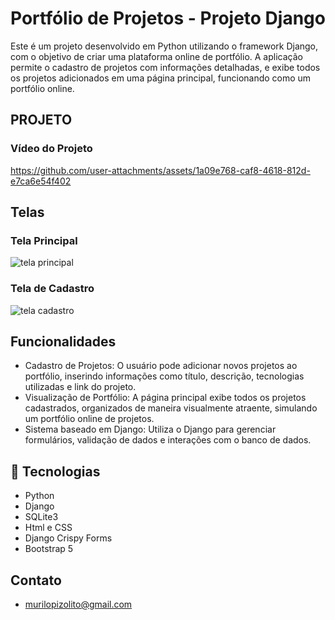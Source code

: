 <h1 align="center">Portfólio de Projetos - Projeto Django</h1>

<p>Este é um projeto desenvolvido em Python utilizando o framework Django, com o objetivo de criar uma plataforma online de portfólio. A aplicação permite o cadastro de projetos com informações detalhadas, e exibe todos os projetos adicionados em uma página principal, funcionando como um portfólio online.</p>

## PROJETO
### Vídeo do Projeto
https://github.com/user-attachments/assets/1a09e768-caf8-4618-812d-e7ca6e54f402


## Telas
### Tela Principal
![tela principal](https://github.com/user-attachments/assets/e964f129-1204-49f1-8715-bbfb3e412a69)

### Tela de Cadastro
![tela cadastro](https://github.com/user-attachments/assets/5fd5f3fa-353f-4eb7-a3a7-cee9635e33c3)

## Funcionalidades
- Cadastro de Projetos: O usuário pode adicionar novos projetos ao portfólio, inserindo informações como título, descrição, tecnologias utilizadas e link do projeto.
- Visualização de Portfólio: A página principal exibe todos os projetos cadastrados, organizados de maneira visualmente atraente, simulando um portfólio online de projetos.
- Sistema baseado em Django: Utiliza o Django para gerenciar formulários, validação de dados e interações com o banco de dados.

## 🚀 Tecnologias
 - Python
 - Django
 - SQLite3
 - Html e CSS
 - Django Crispy Forms
 - Bootstrap 5

## Contato
- murilopizolito@gmail.com
